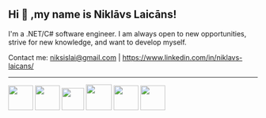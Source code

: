 ## Hi 👋 ,my name is Niklāvs Laicāns!

I'm a .NET/C# software engineer. I am always open to new opportunities, strive for new knowledge, and want to develop myself.

Contact me: niksislai@gmail.com | https://www.linkedin.com/in/niklavs-laicans/
<hr>
<p align="left">
  <img src="https://seeklogo.com/images/C/c-sharp-c-logo-02F17714BA-seeklogo.com.png" width="50">
  <img src="https://iconape.com/wp-content/files/ni/64759/png/git-icon.png" width="50">
  <img src="https://www.freepnglogos.com/uploads/html5-logo-png/html5-logo-opencode-css-8.png" width="45">
  <img src="https://www.freepnglogos.com/uploads/html5-logo-png/html5-logo-html-logo-0.png" width="52">
  <img src="" width="50">
  <img src="" width="50">
</p>

